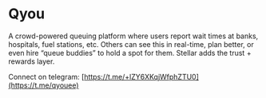 # Qyou
A crowd-powered queuing platform where users report wait times at banks, hospitals, fuel stations, etc. Others can see this in real-time, plan better, or even hire “queue buddies” to hold a spot for them. Stellar adds the trust + rewards layer.


Connect on telegram: [https://t.me/+lZY6XKqjWfphZTU0](https://t.me/qyouee)
